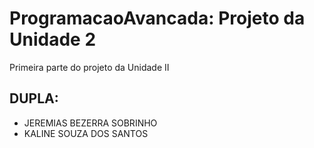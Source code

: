 # ProgramacaoAvancada: Projeto da Unidade 2
Primeira parte do projeto da Unidade II
## DUPLA: 
* JEREMIAS BEZERRA SOBRINHO 
* KALINE SOUZA DOS SANTOS
